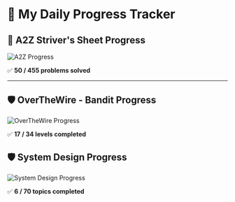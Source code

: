 # 🚀 My Daily Progress Tracker

## 📌 A2Z Striver's Sheet Progress  
![A2Z Progress](https://img.shields.io/badge/Progress-50%2F455-blue?style=for-the-badge&logo=leetcode)

✅ **50 / 455 problems solved**    

---

## 🛡️ OverTheWire - Bandit Progress  
![OverTheWire Progress](https://img.shields.io/badge/Bandit-17%2F34-brightgreen)

✅ **17 / 34 levels completed**  

## 🛡️ System Design Progress  
![System Design Progress](https://img.shields.io/badge/Bandit-6%2F70-brightgreen)

✅ **6 / 70 topics completed**  
